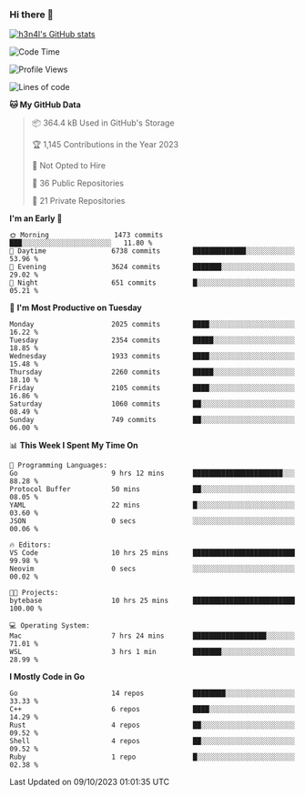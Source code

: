 ### Hi there 👋

[![h3n4l's GitHub stats](https://github-readme-stats.vercel.app/api?username=h3n4l&count_private=true&show_icons=true&theme=radical)](https://github.com/h3n4l/github-readme-stats)

<!--START_SECTION:waka-->
![Code Time](http://img.shields.io/badge/Code%20Time-1%2C601%20hrs%206%20mins-blue)

![Profile Views](http://img.shields.io/badge/Profile%20Views-0-blue)

![Lines of code](https://img.shields.io/badge/From%20Hello%20World%20I%27ve%20Written-3.4%20million%20lines%20of%20code-blue)

**🐱 My GitHub Data** 

> 📦 364.4 kB Used in GitHub's Storage 
 > 
> 🏆 1,145 Contributions in the Year 2023
 > 
> 🚫 Not Opted to Hire
 > 
> 📜 36 Public Repositories 
 > 
> 🔑 21 Private Repositories 
 > 
**I'm an Early 🐤** 

```text
🌞 Morning                1473 commits        ███░░░░░░░░░░░░░░░░░░░░░░   11.80 % 
🌆 Daytime                6738 commits        █████████████░░░░░░░░░░░░   53.96 % 
🌃 Evening                3624 commits        ███████░░░░░░░░░░░░░░░░░░   29.02 % 
🌙 Night                  651 commits         █░░░░░░░░░░░░░░░░░░░░░░░░   05.21 % 
```
📅 **I'm Most Productive on Tuesday** 

```text
Monday                   2025 commits        ████░░░░░░░░░░░░░░░░░░░░░   16.22 % 
Tuesday                  2354 commits        █████░░░░░░░░░░░░░░░░░░░░   18.85 % 
Wednesday                1933 commits        ████░░░░░░░░░░░░░░░░░░░░░   15.48 % 
Thursday                 2260 commits        █████░░░░░░░░░░░░░░░░░░░░   18.10 % 
Friday                   2105 commits        ████░░░░░░░░░░░░░░░░░░░░░   16.86 % 
Saturday                 1060 commits        ██░░░░░░░░░░░░░░░░░░░░░░░   08.49 % 
Sunday                   749 commits         ██░░░░░░░░░░░░░░░░░░░░░░░   06.00 % 
```


📊 **This Week I Spent My Time On** 

```text
💬 Programming Languages: 
Go                       9 hrs 12 mins       ██████████████████████░░░   88.28 % 
Protocol Buffer          50 mins             ██░░░░░░░░░░░░░░░░░░░░░░░   08.05 % 
YAML                     22 mins             █░░░░░░░░░░░░░░░░░░░░░░░░   03.60 % 
JSON                     0 secs              ░░░░░░░░░░░░░░░░░░░░░░░░░   00.06 % 

🔥 Editors: 
VS Code                  10 hrs 25 mins      █████████████████████████   99.98 % 
Neovim                   0 secs              ░░░░░░░░░░░░░░░░░░░░░░░░░   00.02 % 

🐱‍💻 Projects: 
bytebase                 10 hrs 25 mins      █████████████████████████   100.00 % 

💻 Operating System: 
Mac                      7 hrs 24 mins       ██████████████████░░░░░░░   71.01 % 
WSL                      3 hrs 1 min         ███████░░░░░░░░░░░░░░░░░░   28.99 % 
```

**I Mostly Code in Go** 

```text
Go                       14 repos            ████████░░░░░░░░░░░░░░░░░   33.33 % 
C++                      6 repos             ████░░░░░░░░░░░░░░░░░░░░░   14.29 % 
Rust                     4 repos             ██░░░░░░░░░░░░░░░░░░░░░░░   09.52 % 
Shell                    4 repos             ██░░░░░░░░░░░░░░░░░░░░░░░   09.52 % 
Ruby                     1 repo              █░░░░░░░░░░░░░░░░░░░░░░░░   02.38 % 
```




 Last Updated on 09/10/2023 01:01:35 UTC
<!--END_SECTION:waka-->

